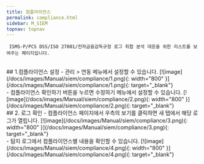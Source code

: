 ```yaml
---
title: 컴플라이언스
permalink: compliance.html
sidebar: M_SIEM
topnav: topnav
---
```


     ISMS-P/PCS DSS/ISO 27001/전자금융감독규정 로그 취합 분석 대응을 위한 리스트를 보여주는 페이지입니다.

<br />
## 1.컴플라이언스 설정
- 관리 > 연동 메뉴에서 설정할 수 있습니다.   
[![image](/docs/images/Manual/siem/compliance/1.png){: width="800" }](/docs/images/Manual/siem/compliance/1.png){: target="_blank"}

<br />
- 컴플라이언스 확인하기 버튼을 누르면 수정하기 메뉴에서 설정할 수 있습니다.   
[![image](/docs/images/Manual/siem/compliance/2.png){: width="800" }](/docs/images/Manual/siem/compliance/2.png){: target="_blank"}
 
<br />
## 2. 로그 확인
- 컴플라이언스 페이지에서 우측의 보기를 클릭하면 새 탭에서 해당 로그가 열립니다.   
[![image](/docs/images/Manual/siem/compliance/3.png){: width="800" }](/docs/images/Manual/siem/compliance/3.png){: target="_blank"}

<br />
- 탐지 로그에서 컴플라이언스별 내용을 확인할 수 있습니다.   
[![image](/docs/images/Manual/siem/compliance/4.png){: width="800" }](/docs/images/Manual/siem/compliance/4.png){: target="_blank"}
 
